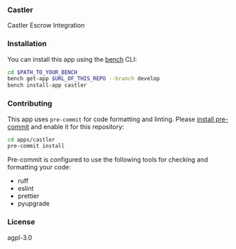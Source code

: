 ### Castler

Castler Escrow Integration

### Installation

You can install this app using the [bench](https://github.com/frappe/bench) CLI:

```bash
cd $PATH_TO_YOUR_BENCH
bench get-app $URL_OF_THIS_REPO --branch develop
bench install-app castler
```

### Contributing

This app uses `pre-commit` for code formatting and linting. Please [install pre-commit](https://pre-commit.com/#installation) and enable it for this repository:

```bash
cd apps/castler
pre-commit install
```

Pre-commit is configured to use the following tools for checking and formatting your code:

- ruff
- eslint
- prettier
- pyupgrade

### License

agpl-3.0
